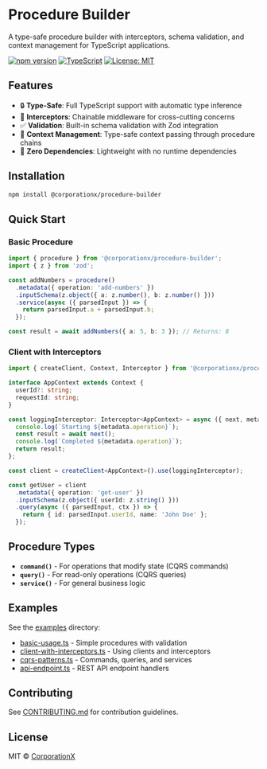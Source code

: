 # Procedure Builder

A type-safe procedure builder with interceptors, schema validation, and context management for TypeScript applications.

[![npm version](https://badge.fury.io/js/@corporationx%2Fprocedure-builder.svg)](https://badge.fury.io/js/@corporationx%2Fprocedure-builder)
[![TypeScript](https://img.shields.io/badge/TypeScript-5.0+-blue.svg)](https://www.typescriptlang.org/)
[![License: MIT](https://img.shields.io/badge/License-MIT-yellow.svg)](https://opensource.org/licenses/MIT)

## Features

- 🔒 **Type-Safe**: Full TypeScript support with automatic type inference
- 🔗 **Interceptors**: Chainable middleware for cross-cutting concerns
- ✅ **Validation**: Built-in schema validation with Zod integration
- 🎨 **Context Management**: Type-safe context passing through procedure chains
- 🚀 **Zero Dependencies**: Lightweight with no runtime dependencies

## Installation

```bash
npm install @corporationx/procedure-builder
```

## Quick Start

### Basic Procedure

```typescript
import { procedure } from '@corporationx/procedure-builder';
import { z } from 'zod';

const addNumbers = procedure()
  .metadata({ operation: 'add-numbers' })
  .inputSchema(z.object({ a: z.number(), b: z.number() }))
  .service(async ({ parsedInput }) => {
    return parsedInput.a + parsedInput.b;
  });

const result = await addNumbers({ a: 5, b: 3 }); // Returns: 8
```

### Client with Interceptors

```typescript
import { createClient, Context, Interceptor } from '@corporationx/procedure-builder';

interface AppContext extends Context {
  userId?: string;
  requestId: string;
}

const loggingInterceptor: Interceptor<AppContext> = async ({ next, metadata, ctx }) => {
  console.log(`Starting ${metadata.operation}`);
  const result = await next();
  console.log(`Completed ${metadata.operation}`);
  return result;
};

const client = createClient<AppContext>().use(loggingInterceptor);

const getUser = client
  .metadata({ operation: 'get-user' })
  .inputSchema(z.object({ userId: z.string() }))
  .query(async ({ parsedInput, ctx }) => {
    return { id: parsedInput.userId, name: 'John Doe' };
  });
```

## Procedure Types

- **`command()`** - For operations that modify state (CQRS commands)
- **`query()`** - For read-only operations (CQRS queries)  
- **`service()`** - For general business logic

## Examples

See the [examples](./examples/) directory:

- [basic-usage.ts](./examples/basic-usage.ts) - Simple procedures with validation
- [client-with-interceptors.ts](./examples/client-with-interceptors.ts) - Using clients and interceptors  
- [cqrs-patterns.ts](./examples/cqrs-patterns.ts) - Commands, queries, and services
- [api-endpoint.ts](./examples/api-endpoint.ts) - REST API endpoint handlers

## Contributing

See [CONTRIBUTING.md](./CONTRIBUTING.md) for contribution guidelines.

## License

MIT © [CorporationX](https://github.com/corporationx)